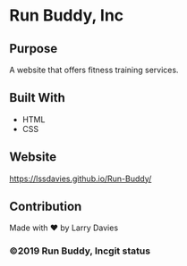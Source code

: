 # Run Buddy, Inc

## Purpose
A website that offers fitness training services. 

## Built With
* HTML
* CSS

## Website
https://lssdavies.github.io/Run-Buddy/

## Contribution
Made with ❤️ by Larry Davies

### ©️2019 Run Buddy, Incgit status

